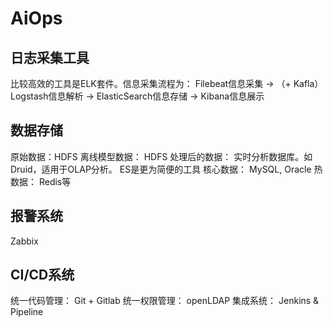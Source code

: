 # AiOps

## 日志采集工具

比较高效的工具是ELK套件。信息采集流程为：
Filebeat信息采集 -> （+ Kafla）Logstash信息解析 -> ElasticSearch信息存储 -> Kibana信息展示

## 数据存储

原始数据：HDFS
离线模型数据： HDFS
处理后的数据： 实时分析数据库。如Druid，适用于OLAP分析。 ES是更为简便的工具
核心数据： MySQL, Oracle
热数据： Redis等

## 报警系统

Zabbix

## CI/CD系统

统一代码管理： Git + Gitlab
统一权限管理： openLDAP
集成系统： Jenkins & Pipeline




